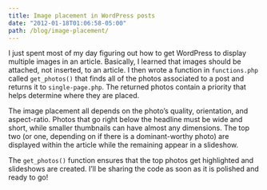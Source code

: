```yaml
---
title: Image placement in WordPress posts
date: "2012-01-18T01:06:58-05:00"
path: /blog/image-placement/
---
```


I just spent most of my day figuring out how to get WordPress to display multiple images in an article. Basically, I learned that images should be attached, not inserted, to an article. I then wrote a function in `functions.php` called `get_photos()` that finds all of the photos associated to a post and returns it to `single-page.php`. The returned photos contain a priority that helps determine where they are placed.

The image placement all depends on the photo’s quality, orientation, and aspect-ratio. Photos that go right below the headline must be wide and short, while smaller thumbnails can have almost any dimensions. The top two (or one, depending on if there is a dominant-worthy photo) are displayed within the article while the remaining appear in a slideshow.

The `get_photos()` function ensures that the top photos get highlighted and slideshows are created. I’ll be sharing the code as soon as it is polished and ready to go!
